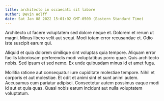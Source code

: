 ```yaml
---
title: architecto in occaecati sit labore
author: Devin Wolff
date: Sat Jan 08 2022 15:01:02 GMT-0500 (Eastern Standard Time)
---
```

Architecto ut facere voluptatem sed dolore neque et. Dolorem et rerum ut magni. Minus libero velit aut sequi. Modi totam error recusandae et. Odio iste suscipit earum qui.

 Aliquid et quia dolorem similique sint voluptas quia tempore. Aliquam error facilis laboriosam perferendis modi voluptatibus porro quae. Quis architecto nobis. Sed ipsum et sed nemo. Ex unde quibusdam minus id et amet fuga.

 Mollitia ratione aut consequatur iure cupiditate molestiae tempore. Nihil et corporis et aut molestiae. Et odit et animi sint et sunt animi autem. Accusamus cum pariatur adipisci. Consectetur autem possimus eaque modi id aut et quia quas. Quasi nobis earum incidunt aut nulla voluptatem voluptatum.